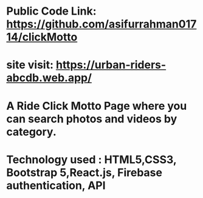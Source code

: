 
# Public Code Link: https://github.com/asifurrahman01714/clickMotto
# site visit: https://urban-riders-abcdb.web.app/

# A Ride Click Motto Page where you can search photos and videos by category.
# Technology used : HTML5,CSS3, Bootstrap 5,React.js, Firebase authentication, API